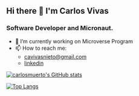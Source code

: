 ## Hi there 👋 I'm Carlos Vivas
### Software Developer and Micronaut.

- 🔭 I’m currently working on Microverse Program
- 📫 How to reach me: 
  - cavivasnieto@gmail.com 
  - [linkedin](https://www.linkedin.com/in/carlos-antonio-vivas-nieto-818ab831/)


[![carlosmuerto's GitHub stats](https://github-readme-stats.vercel.app/api?username=carlosmuerto&show_icons=true&count_private=true&theme=dracula)](https://github.com/anuraghazra/github-readme-stats)

[![Top Langs](https://github-readme-stats.vercel.app/api/top-langs/?username=carlosmuerto&layout=compact&theme=dracula)](https://github.com/anuraghazra/github-readme-stats)

<!--
**carlosmuerto/carlosmuerto** is a ✨ _special_ ✨ repository because its `README.md` (this file) appears on your GitHub profile.

Here are some ideas to get you started:

- 🔭 I’m currently working on ...
- 🌱 I’m currently learning ...
- 👯 I’m looking to collaborate on ...
- 🤔 I’m looking for help with ...
- 💬 Ask me about ...
- 📫 How to reach me: ...
- 😄 Pronouns: ...
- ⚡ Fun fact: ...
-->
